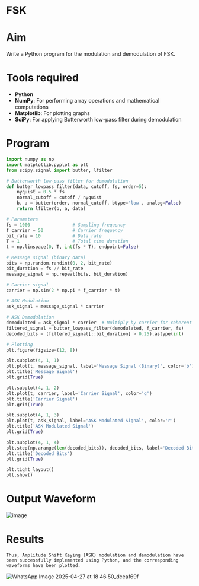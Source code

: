 # FSK

# Aim
Write a Python program for the modulation and demodulation of FSK.

# Tools required
- **Python**  
- **NumPy**: For performing array operations and mathematical computations  
- **Matplotlib**: For plotting graphs  
- **SciPy**: For applying Butterworth low-pass filter during demodulation

# Program
```python
import numpy as np
import matplotlib.pyplot as plt
from scipy.signal import butter, lfilter

# Butterworth low-pass filter for demodulation
def butter_lowpass_filter(data, cutoff, fs, order=5):
    nyquist = 0.5 * fs
    normal_cutoff = cutoff / nyquist
    b, a = butter(order, normal_cutoff, btype='low', analog=False)
    return lfilter(b, a, data)

# Parameters
fs = 1000                # Sampling frequency
f_carrier = 50           # Carrier frequency
bit_rate = 10            # Data rate
T = 1                    # Total time duration
t = np.linspace(0, T, int(fs * T), endpoint=False)

# Message signal (binary data)
bits = np.random.randint(0, 2, bit_rate)
bit_duration = fs // bit_rate
message_signal = np.repeat(bits, bit_duration)

# Carrier signal
carrier = np.sin(2 * np.pi * f_carrier * t)

# ASK Modulation
ask_signal = message_signal * carrier

# ASK Demodulation
demodulated = ask_signal * carrier  # Multiply by carrier for coherent detection
filtered_signal = butter_lowpass_filter(demodulated, f_carrier, fs)
decoded_bits = (filtered_signal[::bit_duration] > 0.25).astype(int)

# Plotting
plt.figure(figsize=(12, 8))

plt.subplot(4, 1, 1)
plt.plot(t, message_signal, label='Message Signal (Binary)', color='b')
plt.title('Message Signal')
plt.grid(True)

plt.subplot(4, 1, 2)
plt.plot(t, carrier, label='Carrier Signal', color='g')
plt.title('Carrier Signal')
plt.grid(True)

plt.subplot(4, 1, 3)
plt.plot(t, ask_signal, label='ASK Modulated Signal', color='r')
plt.title('ASK Modulated Signal')
plt.grid(True)

plt.subplot(4, 1, 4)
plt.step(np.arange(len(decoded_bits)), decoded_bits, label='Decoded Bits', color='r', marker='x')
plt.title('Decoded Bits')
plt.grid(True)

plt.tight_layout()
plt.show()
```
# Output Waveform

![image](https://github.com/user-attachments/assets/fbc0e0ce-afe9-4c95-9f6f-91f4ec9116d3)

# Results
    Thus, Amplitude Shift Keying (ASK) modulation and demodulation have been successfully implemented using Python, and the corresponding waveforms have been plotted.

![WhatsApp Image 2025-04-27 at 18 46 50_dceaf69f](https://github.com/user-attachments/assets/3b2c59a4-bc98-4080-b578-1140e80cc57c)


